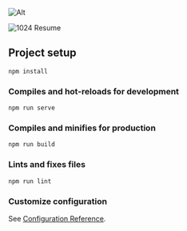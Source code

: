 ![Alt](https://repobeats.axiom.co/api/embed/6c1e34168421783d6a1967fee631bf0fb213eef5.svg "Repobeats analytics image")

![1024 Resume](https://user-images.githubusercontent.com/51536312/83478916-aca38200-a4c9-11ea-8478-803b8a59c5c7.png)

## Project setup
```
npm install
```

### Compiles and hot-reloads for development
```
npm run serve
```

### Compiles and minifies for production
```
npm run build
```

### Lints and fixes files
```
npm run lint
```

### Customize configuration
See [Configuration Reference](https://cli.vuejs.org/config/).
